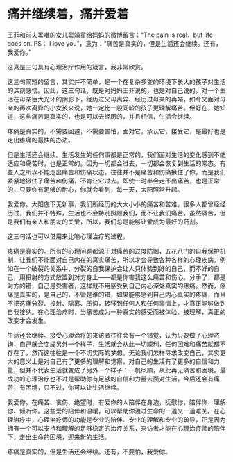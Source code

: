 # 痛并继续着，痛并爱着

王菲和前夫窦唯的女儿窦靖童给妈妈的微博留言：“The pain is real，but life goes on. PS： I love you”，意为：“痛苦是真实的，但是生活还会继续。还有，我爱你。” 

这真是三句具有心理治疗作用的箴言，我非常欣赏。 

这三句简短的留言，其实并不简单，是一个在复杂多变的环境下长大的孩子对生活的深刻感悟。因此，这三句话，既是对妈妈王菲说的，也是对自己说的。对一个生活在母亲巨大光环的阴影下，经历过父母离异、经历过母亲的再婚，如今又面对母亲的再次离异的小女孩来说，她一定比一般同龄的孩子更理解痛苦。但好在，她知道，这些痛苦是真实的，也是可以去经历的，并且相信，生活会继续。 

疼痛是真实的，不需要回避，不需要害怕，面对它，承认它，接受它，是最好也是走出疼痛的最快的办法。 

但是生活还会继续。生活发生的任何事都是正常的，我们面对生活的变化感到不能适应和痛苦时，也是正常的。因为一切都会过去，一切都会恢复到生活的常态。有些人之所以不能走出痛苦和伤痛状态，往往并不是痛苦和伤痛揪住了你，而是我们紧紧地揪住了痛苦和伤痛，不肯让它过去。即使一时半会走不出痛苦，也是正常的，只要你有足够的耐心，你就会看到，每一天，太阳照常升起。 

我爱你。太阳底下无新事，我们所经历的大大小小的痛苦和苦难，很多人都曾经经历过，我们并不特殊，生活也不会特别照顾我们，而不让我们痛苦。虽然痛苦，但是我们有亲人和朋友的关爱，所以，我们总是能够让爱成为最好的药剂。 

这三句话也可以借用来比喻心理治疗的过程。 

疼痛是真实的。所有的心理问题都源于对痛苦的过度防御，五花八门的自我保护机制，让我们不能面对自己内在的真实痛苦，所以才会导致各种各样的心理疾病。例如在一个破裂的关系中，分裂的自我保护会让人只体验到好的自己，而不好的自己，用投射的方式放置到对方身上——都是你害我这么痛苦和伤心。分手了，都是对方的错，自己是受害者，这样就不用感受到自己内心深处真实的疼痛。然而，疼痛是真实的，是自己的，不管是谁的错，如果能够感到自己内心真实的疼痛，而且不把这痛分裂、投射、隔离、压抑，转移到任何人和任何事情上，才真正能够做到自我接纳。在心理治疗时，当痛苦成为一种真实的感受而被体验、被理解，真正的改变才会发生。 

生活还会继续。接受心理治疗的来访者往往会有一个错觉，认为只要做了心理咨询，自己就会变成另外一个样子，生活就会从此一切顺利，任何困难和痛苦就都不存在了，然而这往往是一个不切实际的梦想。无论我们怎样寻求改变自己，其实更大的意义上是对自己有了更多的理解和觉察，对自己的生活有了更多的自信和力量，但并不代表生活就变成了另外一个样子：一帆风顺，从此再无痛苦和困境。最成功的心理治疗也不过是帮助你有足够的自信和力量去面对生活，今后还会有痛苦，有困境，只不过，你可以让生活继续。 

我爱你。在痛苦、哀伤、绝望时，有爱你的人陪伴在身边，抚慰你，陪伴你、理解你、倾听你。这些爱的陪伴和温暖，可以帮助你渡过生命的一道又一道难关。在心理治疗中，心理治疗师的功能是专业的陪伴、专业的理解和专业的疏导，正是因为拥有一个可以支持和理解的足够稳定的治疗关系，来访者才能在心理治疗师的陪伴下，走出生命的困境，迎来新的生活。 

疼痛是真实的，但是生活还会继续。还有，不要怕，我爱你。